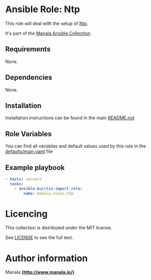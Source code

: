 # Ansible Role: Ntp

This role will deal with the setup of [Ntp](http://www.ntp.org/).

It's part of the [Manala Ansible Collection](https://galaxy.ansible.com/manala/roles).

## Requirements

None.

## Dependencies

None.

## Installation

Installation instructions can be found in the main [README.md](https://github.com/manala/ansible-roles/blob/master/README.md)

## Role Variables

You can find all variables and default values used by this role in the [defaults/main.yaml](./defaults/main.yaml) file

## Example playbook

```yaml
- hosts: servers
  tasks:
    - ansible.builtin.import_role:  
        name: manala.roles.ntp
```

# Licencing

This collection is distributed under the MIT license.

See [LICENSE](https://opensource.org/licenses/MIT) to see the full text.

# Author information

Manala [**(http://www.manala.io/)**](http://www.manala.io)

